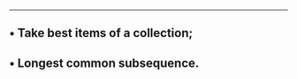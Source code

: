 -------------------------------------------------------------------
• Take best items of a collection;
--------------------------------------------------------------------
• Longest common subsequence.
---------------------------------------------------------------------
